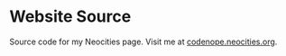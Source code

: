 # Website Source
Source code for my Neocities page.
Visit me at [codenope.neocities.org](https://codenope.neocities.org).

